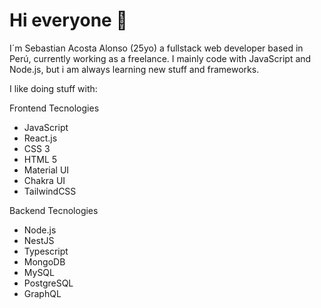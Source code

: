 # Hi everyone 👋

I´m Sebastian Acosta Alonso (25yo) a fullstack web developer based in Perú, currently working as a freelance.
I mainly code with JavaScript and Node.js, but i am always learning new stuff and frameworks.

I like doing stuff with:

Frontend Tecnologies
 - JavaScript
 - React.js
 - CSS 3
 - HTML 5
 - Material UI
 - Chakra UI
 - TailwindCSS

Backend Tecnologies
 - Node.js
 - NestJS
 - Typescript
 - MongoDB
 - MySQL
 - PostgreSQL
 - GraphQL
